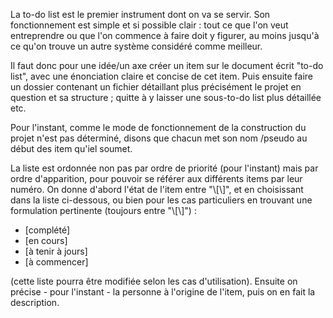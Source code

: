    La to-do list est le premier instrument dont on va se servir. Son fonctionnement est simple et si possible clair : tout ce que l'on veut entreprendre ou que l'on commence à faire doit y figurer, au moins jusqu'à ce qu'on trouve un autre système considéré comme meilleur. 

   Il faut donc pour une idée/un axe créer un item sur le document écrit "to-do list", avec une énonciation claire et concise de cet item. Puis ensuite faire un dossier contenant un fichier détaillant plus précisément le projet en question et sa structure ; quitte à y laisser une sous-to-do list plus détaillée etc.

   Pour l'instant, comme le mode de fonctionnement de la construction du projet n'est pas déterminé, disons que chacun met son nom /pseudo au début des item qu'iel soumet.

   La liste est ordonnée non pas par ordre de priorité (pour l'instant) mais par ordre d'apparition, pour pouvoir se référer aux différents items par leur numéro. On donne d'abord l'état de l'item entre "\\\[\\\]", et en choisissant dans la liste ci-dessous, ou bien pour les cas particuliers en trouvant une formulation pertinente (toujours entre "\\\[\\\]") : 

* \[complété\]
* \[en cours\]
* \[à tenir à jours\]
* \[à commencer\]

(cette liste pourra être modifiée selon les cas d'utilisation). Ensuite on précise - pour l'instant - la personne à l'origine de l'item, puis on en fait la description.
